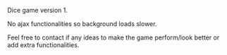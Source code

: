 Dice game version 1.

No ajax functionalities so background loads slower.

Feel free to contact if any ideas to make the game perform/look better or add extra functionalities.
